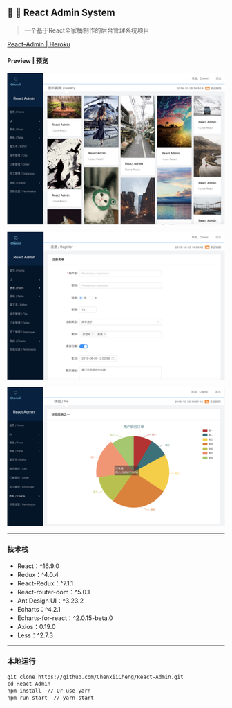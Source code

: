 ## 🌈 🐳 React Admin System

> 一个基于React全家桶制作的后台管理系统项目

[React-Admin | Heroku](https://admin-manager-react.herokuapp.com/)

#### Preview | 预览

![image-20191025150635079](./imgs/pic1.png)


![image-20191025150641464](./imgs/pic2.png)


![image-20191025150647998](./imgs/pic3.png)

------

### 技术栈

- React：^16.9.0
- Redux：^4.0.4
- React-Redux：^7.1.1
- React-router-dom：^5.0.1
- Ant Design UI：^3.23.2
- Echarts：^4.2.1
- Echarts-for-react：^2.0.15-beta.0
- Axios：0.19.0
- Less：^2.7.3

------

### 本地运行

```
git clone https://github.com/ChenxiiCheng/React-Admin.git
cd React-Admin
npm install  // Or use yarn
npm run start  // yarn start
```
